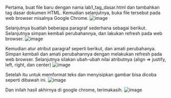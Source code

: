 Pertama, buat file baru dengan nama lab1_tag_dasar.html dan tambahkan tag dasar dokumen HTML. Kemudian selanjutnya, buka file tersebut pada web browser misalnya Google Chrome.
![image](https://user-images.githubusercontent.com/56198396/113374662-c470be80-9397-11eb-86cb-0610d1afb51d.png)

Selanjutnya buatlah beberapa paragraf sederhana sebagai berikut. Selanjutnya simpan kembali perubahannya, dan lakukan refresh pada web browser.
![image](https://user-images.githubusercontent.com/56198396/113374786-1f0a1a80-9398-11eb-90f2-ac27b31aac39.png)

Kemudian atur atribut paragraf seperti berikut, dan amati perubahanya. Simpan kembali dan amati perubahannya dengan melakukan refresh pada web browser. Selanjutnya silakan ubah-ubah nilai atributnya (align => justify, left, right, dan center)
![image](https://user-images.githubusercontent.com/56198396/113375033-c12a0280-9398-11eb-8bf8-2a8f55134ac5.png)

Setelah itu untuk memformat teks dan menyisipkan gambar bisa dicoba seperti dibawah ini.
![image](https://user-images.githubusercontent.com/56198396/113375557-dce1d880-9399-11eb-872c-75ba60eafbdc.png)

Dan inilah hasil akhirnya di google chrome, terimakasih.
![image](https://user-images.githubusercontent.com/56198396/113375660-174b7580-939a-11eb-95c3-0ba8afa5e083.png)
